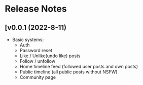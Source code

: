 # Release Notes

## [v0.0.1 (2022-8-11)

- Basic systems:
  - Auth
  - Password reset
  - Like / Unlike(undo like) posts
  - Follow / unfollow
  - Home timeline feed (followed user posts and own posts)
  - Public timeline (all public posts without NSFW)
  - Community page
